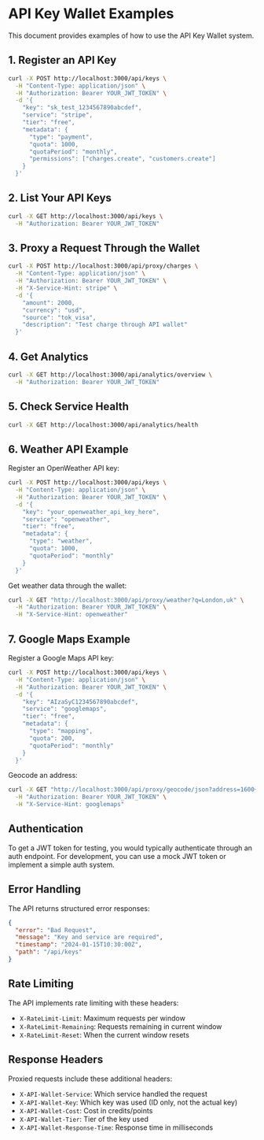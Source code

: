 # API Key Wallet Examples

This document provides examples of how to use the API Key Wallet system.

## 1. Register an API Key

```bash
curl -X POST http://localhost:3000/api/keys \
  -H "Content-Type: application/json" \
  -H "Authorization: Bearer YOUR_JWT_TOKEN" \
  -d '{
    "key": "sk_test_1234567890abcdef",
    "service": "stripe",
    "tier": "free",
    "metadata": {
      "type": "payment",
      "quota": 1000,
      "quotaPeriod": "monthly",
      "permissions": ["charges.create", "customers.create"]
    }
  }'
```

## 2. List Your API Keys

```bash
curl -X GET http://localhost:3000/api/keys \
  -H "Authorization: Bearer YOUR_JWT_TOKEN"
```

## 3. Proxy a Request Through the Wallet

```bash
curl -X POST http://localhost:3000/api/proxy/charges \
  -H "Content-Type: application/json" \
  -H "Authorization: Bearer YOUR_JWT_TOKEN" \
  -H "X-Service-Hint: stripe" \
  -d '{
    "amount": 2000,
    "currency": "usd",
    "source": "tok_visa",
    "description": "Test charge through API wallet"
  }'
```

## 4. Get Analytics

```bash
curl -X GET http://localhost:3000/api/analytics/overview \
  -H "Authorization: Bearer YOUR_JWT_TOKEN"
```

## 5. Check Service Health

```bash
curl -X GET http://localhost:3000/api/analytics/health
```

## 6. Weather API Example

Register an OpenWeather API key:

```bash
curl -X POST http://localhost:3000/api/keys \
  -H "Content-Type: application/json" \
  -H "Authorization: Bearer YOUR_JWT_TOKEN" \
  -d '{
    "key": "your_openweather_api_key_here",
    "service": "openweather",
    "tier": "free",
    "metadata": {
      "type": "weather",
      "quota": 1000,
      "quotaPeriod": "monthly"
    }
  }'
```

Get weather data through the wallet:

```bash
curl -X GET "http://localhost:3000/api/proxy/weather?q=London,uk" \
  -H "Authorization: Bearer YOUR_JWT_TOKEN" \
  -H "X-Service-Hint: openweather"
```

## 7. Google Maps Example

Register a Google Maps API key:

```bash
curl -X POST http://localhost:3000/api/keys \
  -H "Content-Type: application/json" \
  -H "Authorization: Bearer YOUR_JWT_TOKEN" \
  -d '{
    "key": "AIzaSyC1234567890abcdef",
    "service": "googlemaps",
    "tier": "free",
    "metadata": {
      "type": "mapping",
      "quota": 200,
      "quotaPeriod": "monthly"
    }
  }'
```

Geocode an address:

```bash
curl -X GET "http://localhost:3000/api/proxy/geocode/json?address=1600+Amphitheatre+Parkway,+Mountain+View,+CA" \
  -H "Authorization: Bearer YOUR_JWT_TOKEN" \
  -H "X-Service-Hint: googlemaps"
```

## Authentication

To get a JWT token for testing, you would typically authenticate through an auth endpoint. For development, you can use a mock JWT token or implement a simple auth system.

## Error Handling

The API returns structured error responses:

```json
{
  "error": "Bad Request",
  "message": "Key and service are required",
  "timestamp": "2024-01-15T10:30:00Z",
  "path": "/api/keys"
}
```

## Rate Limiting

The API implements rate limiting with these headers:

- `X-RateLimit-Limit`: Maximum requests per window
- `X-RateLimit-Remaining`: Requests remaining in current window
- `X-RateLimit-Reset`: When the current window resets

## Response Headers

Proxied requests include these additional headers:

- `X-API-Wallet-Service`: Which service handled the request
- `X-API-Wallet-Key`: Which key was used (ID only, not the actual key)
- `X-API-Wallet-Cost`: Cost in credits/points
- `X-API-Wallet-Tier`: Tier of the key used
- `X-API-Wallet-Response-Time`: Response time in milliseconds
